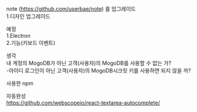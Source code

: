 note (https://github.com/userbae/note) 를 업그레이드
<br />
1.디자인 업그레이드
<br />

예정<br />
1.Electron<br />
2.기능(키보드 이벤트)<br />

생각 <br />
내 계정의 MogoDB가 아닌 고객(사용자)의 MogoDB를 사용할 수 없는 가?<br />
-아이디 로그인이 아닌 고객(사용자)의 MogoDB시크릿 키를 사용하면 되지 않을 까?



사용한 npm <br/>

자동완성<br />
https://github.com/webscopeio/react-textarea-autocomplete/
